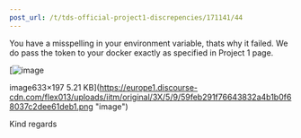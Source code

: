 ```yaml
---
post_url: /t/tds-official-project1-discrepencies/171141/44
---
```

You have a misspelling in your environment variable, thats why it failed. We do pass the token to your docker exactly as specified in Project 1 page.  

[![image](https://europe1.discourse-cdn.com/flex013/uploads/iitm/original/3X/5/9/59feb291f76643832a4b1b0f68037c2dee61deb1.png)

image633×197 5.21 KB](https://europe1.discourse-cdn.com/flex013/uploads/iitm/original/3X/5/9/59feb291f76643832a4b1b0f68037c2dee61deb1.png "image")

Kind regards